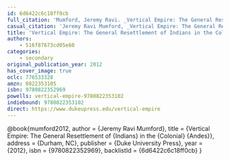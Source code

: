 ```yaml
---
id: 6d6422c6c18ff0cb
full_citation: 'Mumford, Jeremy Ravi. _Vertical Empire: The General Resettlement of Indians in the Colonial Andes_. Durham, NC: Duke University Press, 2012.'
casual_citation: 'Jeremy Ravi Mumford, _Vertical Empire: The General Resettlement of Indians in the Colonial Andes_ (2012).'
title: 'Vertical Empire: The General Resettlement of Indians in the Colonial Andes'
authors:
    - 516f87673cd05e60
categories:
    - secondary
original_publication_year: 2012
has_cover_image: true
oclc: 776533328
amzn: 0822353105
isbn: 9780822352969
powells: vertical-empire-9780822353102
indiebound: 9780822353102
direct: https://www.dukeupress.edu/vertical-empire
---
```


@book{mumford2012,
  author = {Jeremy Ravi Mumford},
  title = {Vertical Empire: The General Resettlement of {Indians} in the {Colonial} {Andes}},
  address = {Durham, NC},
  publisher = {Duke University Press},
  year = {2012},
  isbn = {9780822352969},
  backlistId = {6d6422c6c18ff0cb}
}
